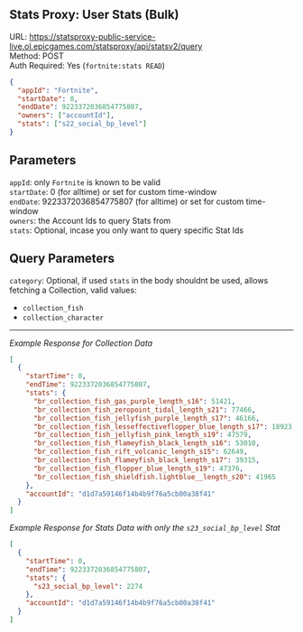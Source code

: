 ## Stats Proxy: User Stats (Bulk)

URL: https://statsproxy-public-service-live.ol.epicgames.com/statsproxy/api/statsv2/query \
Method: POST \
Auth Required: Yes (`fortnite:stats READ`)

```json
{
  "appId": "Fortnite",
  "startDate": 0,
  "endDate": 9223372036854775807,
  "owners": ["accountId"],
  "stats": ["s22_social_bp_level"]
}
```

## Parameters

`appId`: only `Fortnite` is known to be valid <br/>
`startDate`: 0 (for alltime) or set for custom time-window <br/>
`endDate`: 9223372036854775807 (for alltime) or set for custom time-window <br/>
`owners`: the Account Ids to query Stats from <br/>
`stats`: Optional, incase you only want to query specific Stat Ids <br/>

## Query Parameters

`category`: Optional, if used `stats` in the body shouldnt be used, allows fetching a Collection, valid values:

- `collection_fish`
- `collection_character`

---

_Example Response for Collection Data_

```json
[
  {
    "startTime": 0,
    "endTime": 9223372036854775807,
    "stats": {
      "br_collection_fish_gas_purple_length_s16": 51421,
      "br_collection_fish_zeropoint_tidal_length_s21": 77466,
      "br_collection_fish_jellyfish_purple_length_s17": 46166,
      "br_collection_fish_lesseffectiveflopper_blue_length_s17": 18923,
      "br_collection_fish_jellyfish_pink_length_s19": 47579,
      "br_collection_fish_flameyfish_black_length_s16": 53010,
      "br_collection_fish_rift_volcanic_length_s15": 62649,
      "br_collection_fish_flameyfish_black_length_s17": 39315,
      "br_collection_fish_flopper_blue_length_s19": 47376,
      "br_collection_fish_shieldfish.lightblue__length_s20": 41965
    },
    "accountId": "d1d7a59146f14b4b9f76a5cb00a38f41"
  }
]
```

_Example Response for Stats Data with only the `s23_social_bp_level` Stat_

```json
[
  {
    "startTime": 0,
    "endTime": 9223372036854775807,
    "stats": {
      "s23_social_bp_level": 2274
    },
    "accountId": "d1d7a59146f14b4b9f76a5cb00a38f41"
  }
]
```
